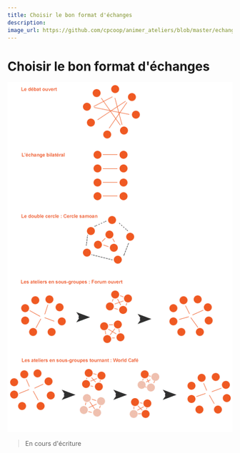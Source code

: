 ```yaml
---
title: Choisir le bon format d'échanges
description: 
image_url: https://github.com/cpcoop/animer_ateliers/blob/master/echanger/dynamiques_groupes1.jpg?raw=true
---
```

# Choisir le bon format d'échanges

![dynamiques_groupes](https://github.com/cpcoop/animer_ateliers/blob/master/echanger/dynamiques_groupes.png?raw=true)

> En cours d'écriture
